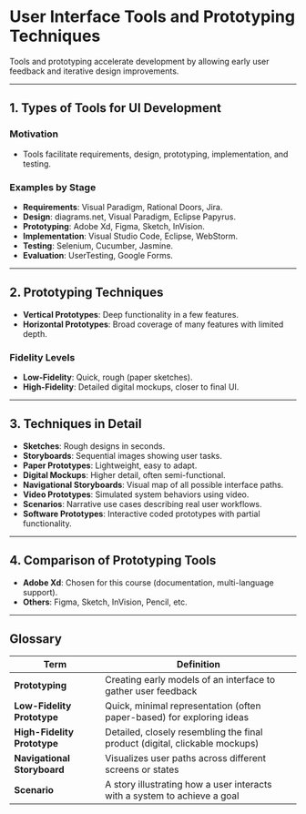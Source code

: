 # User Interface Tools and Prototyping Techniques

Tools and prototyping accelerate development by allowing early user feedback and iterative design improvements.

---

## 1. Types of Tools for UI Development

### Motivation
- Tools facilitate requirements, design, prototyping, implementation, and testing.

### Examples by Stage
- **Requirements**: Visual Paradigm, Rational Doors, Jira.  
- **Design**: diagrams.net, Visual Paradigm, Eclipse Papyrus.  
- **Prototyping**: Adobe Xd, Figma, Sketch, InVision.  
- **Implementation**: Visual Studio Code, Eclipse, WebStorm.  
- **Testing**: Selenium, Cucumber, Jasmine.  
- **Evaluation**: UserTesting, Google Forms.

---

## 2. Prototyping Techniques

- **Vertical Prototypes**: Deep functionality in a few features.  
- **Horizontal Prototypes**: Broad coverage of many features with limited depth.

### Fidelity Levels
- **Low-Fidelity**: Quick, rough (paper sketches).  
- **High-Fidelity**: Detailed digital mockups, closer to final UI.

---

## 3. Techniques in Detail

- **Sketches**: Rough designs in seconds.  
- **Storyboards**: Sequential images showing user tasks.  
- **Paper Prototypes**: Lightweight, easy to adapt.  
- **Digital Mockups**: Higher detail, often semi-functional.  
- **Navigational Storyboards**: Visual map of all possible interface paths.  
- **Video Prototypes**: Simulated system behaviors using video.  
- **Scenarios**: Narrative use cases describing real user workflows.  
- **Software Prototypes**: Interactive coded prototypes with partial functionality.

---

## 4. Comparison of Prototyping Tools

- **Adobe Xd**: Chosen for this course (documentation, multi-language support).
- **Others**: Figma, Sketch, InVision, Pencil, etc.

---

## Glossary

| **Term**                 | **Definition**                                                                                    |
|--------------------------|---------------------------------------------------------------------------------------------------|
| **Prototyping**          | Creating early models of an interface to gather user feedback                                    |
| **Low-Fidelity Prototype** | Quick, minimal representation (often paper-based) for exploring ideas                           |
| **High-Fidelity Prototype** | Detailed, closely resembling the final product (digital, clickable mockups)                   |
| **Navigational Storyboard** | Visualizes user paths across different screens or states                                      |
| **Scenario**             | A story illustrating how a user interacts with a system to achieve a goal                         |